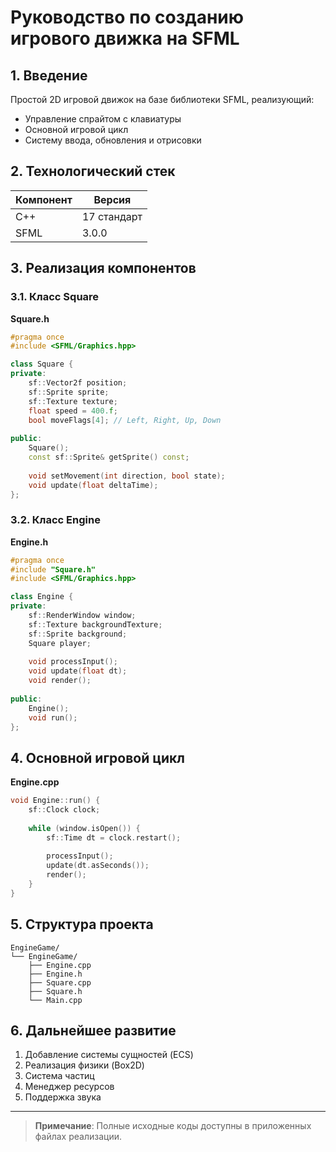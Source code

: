 # Руководство по созданию игрового движка на SFML

## 1. Введение
Простой 2D игровой движок на базе библиотеки SFML, реализующий:
- Управление спрайтом с клавиатуры
- Основной игровой цикл
- Систему ввода, обновления и отрисовки

## 2. Технологический стек
| Компонент       | Версия     |
|-----------------|------------|
| C++            | 17 стандарт|
| SFML           | 3.0.0       |

## 3. Реализация компонентов

### 3.1. Класс Square
**Square.h**
```cpp
#pragma once
#include <SFML/Graphics.hpp>

class Square {
private:
    sf::Vector2f position;
    sf::Sprite sprite;
    sf::Texture texture;
    float speed = 400.f;
    bool moveFlags[4]; // Left, Right, Up, Down
    
public:
    Square();
    const sf::Sprite& getSprite() const;
    
    void setMovement(int direction, bool state);
    void update(float deltaTime);
};
```

### 3.2. Класс Engine
**Engine.h**
```cpp
#pragma once
#include "Square.h"
#include <SFML/Graphics.hpp>

class Engine {
private:
    sf::RenderWindow window;
    sf::Texture backgroundTexture;
    sf::Sprite background;
    Square player;
    
    void processInput();
    void update(float dt);
    void render();
    
public:
    Engine();
    void run();
};
```

## 4. Основной игровой цикл
**Engine.cpp**
```cpp
void Engine::run() {
    sf::Clock clock;
    
    while (window.isOpen()) {
        sf::Time dt = clock.restart();
        
        processInput();
        update(dt.asSeconds());
        render();
    }
}
```
## 5. Структура проекта
```
EngineGame/
└── EngineGame/
    ├── Engine.cpp
    ├── Engine.h
    ├── Square.cpp
    ├── Square.h
    └── Main.cpp
```

## 6. Дальнейшее развитие
1. Добавление системы сущностей (ECS)
2. Реализация физики (Box2D)
3. Система частиц
4. Менеджер ресурсов
5. Поддержка звука

---

> **Примечание**: Полные исходные коды доступны в приложенных файлах реализации.
``` 
